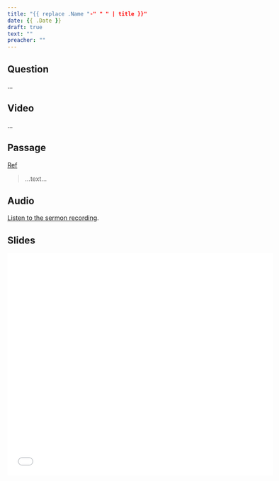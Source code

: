 ```yaml
---
title: "{{ replace .Name "-" " " | title }}"
date: {{ .Date }}
draft: true
text: ""
preacher: ""
---
```


## Question
...

## Video
...

## Passage
[Ref](https://www.biblegateway.com/passage/?search=Isaiah+11%3A1-10&version=NIV)

> ...text...

## Audio
[Listen to the sermon recording](/audio/...m4a).

## Slides
<iframe src="/slides/....pdf" style="border:0px #ffffff none;" scrolling="no" frameborder="1" marginheight="0px" marginwidth="0px" height="500px" width="600px" allowfullscreen></iframe>
